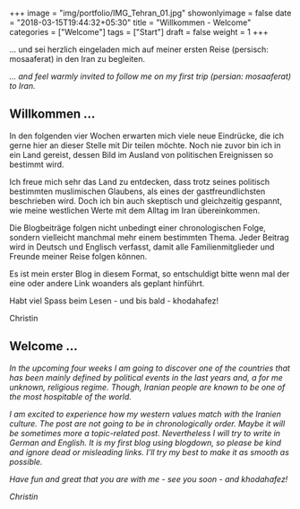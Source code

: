 +++
image = "img/portfolio/IMG_Tehran_01.jpg"
showonlyimage = false
date = "2018-03-15T19:44:32+05:30"
title = "Willkommen - Welcome"
categories = ["Welcome"]
tags = ["Start"]
draft = false
weight = 1
+++

... und sei herzlich eingeladen mich auf meiner ersten Reise (persisch: mosaaferat) in den Iran zu begleiten.

*... and feel warmly invited to follow me on my first trip (persian: mosaaferat) to Iran.*
<!--more-->

## Willkommen ...
In den folgenden vier Wochen erwarten mich viele neue Eindrücke, die ich gerne hier an dieser Stelle mit Dir teilen möchte. Noch nie zuvor bin ich in ein Land gereist, dessen Bild im Ausland von politischen Ereignissen so bestimmt wird.

Ich freue mich sehr das Land zu entdecken, dass trotz seines politisch bestimmten muslimischen Glaubens, als eines der gastfreundlichsten beschrieben wird. Doch ich bin auch skeptisch und gleichzeitig gespannt, wie meine westlichen Werte mit dem Alltag im Iran übereinkommen. 

Die Blogbeiträge folgen nicht unbedingt einer chronologischen Folge, sondern vielleicht manchmal mehr einem bestimmten Thema. Jeder Beitrag wird in Deutsch und Englisch verfasst, damit alle Familienmitglieder und Freunde meiner Reise folgen können. 

Es ist mein erster Blog in diesem Format, so entschuldigt bitte wenn mal der eine oder andere Link woanders als geplant hinführt.


Habt viel Spass beim Lesen - und bis bald - khodahafez!

Christin




## Welcome ... 

*In the upcoming four weeks I am going to discover one of the countries that has been mainly defined by political events in the last years and, a for me unknown, religious regime. Though, Iranian people are known to be one of the most hospitable of the world.* 

*I am excited to experience how my western values match with the Iranien culture. The post are not going to be in chronologically order. Maybe it will be sometimes more a topic-related post. Nevertheless I will try to write in German and English. It is my first blog using blogdown, so please be kind and ignore dead or misleading links. I'll try my best to make it as smooth as possible.*

*Have fun and great that you are with me - see you soon - and khodahafez!*

*Christin*